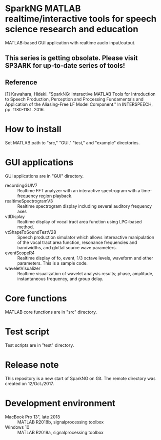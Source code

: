 

# SparkNG MATLAB realtime/interactive tools for speech science research and education

  MATLAB-based GUI application with realtime audio input/output.
  
## This series is getting obsolate. Please visit SP3ARK for up-to-date series of tools!

## Reference

[1] Kawahara, Hideki. "SparkNG: Interactive MATLAB Tools for Introduction to Speech Production, Perception and Processing Fundamentals and Application of the Aliasing-Free LF Model Component." In INTERSPEECH, pp. 1180-1181. 2016.

# How to install

  Set MATLAB path to "src," "GUI," "test," and "example" directories.

# GUI applications

  GUI applications are in "GUI" directory.

<dl>
  <dt>recordingGUIV7</dt>
  <dd>Realtime FFT analyzer with an interactive spectrogram with a time-frequency region playback.</dd>
  <dt>realtimeSpectrogramV3</dt>
  <dd>Realtime spectrogram display including several auditory frequency axes</dd>
  <dt>vtlDisplay</dt>
  <dd>Realtime display of vocal tract area function using LPC-based method.</dd>
  <dt>vtShapeToSoundTestV28</dt>
  <dd>Speech production simulator which allows intereactive manipulation of the vocal tract area function, resonance frequencies and bandwidths, and glottal source wave parameters.</dd>
  <dt>eventScopeR4</dt>
  <dd>Realtime display of fo, event, 1/3 octave levels, waveform and other parameters. This is a sample code.</dd>
  <dt>waveletVisualizer</dt>
  <dd>Realtime visualization of wavelet analysis results; phase, amplitude, instantaneous frequency, and group delay.</dd>
</dl>

# Core functions

  MATLAB core functions are in "src" directory.

# Test script

  Test scripts are in "test" directory.

# Release note

  This repository is a new start of SparkNG on Git. 
The remote directory was created on 12/Oct./2017.

# Development environment

<dl>
  <dt>MacBook Pro 13", late 2018</dt>
  <dd>MATLAB R2018b, signalprocessing toolbox</dd>
  <dt>Windows 10</dt>
  <dd>MATLAB R2018a, signalprocessing toolbox</dd>
</dl>
